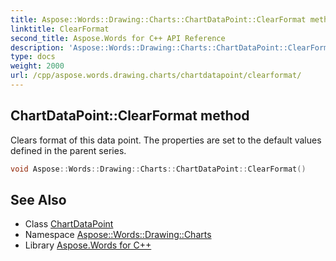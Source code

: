 ```yaml
---
title: Aspose::Words::Drawing::Charts::ChartDataPoint::ClearFormat method
linktitle: ClearFormat
second_title: Aspose.Words for C++ API Reference
description: 'Aspose::Words::Drawing::Charts::ChartDataPoint::ClearFormat method. Clears format of this data point. The properties are set to the default values defined in the parent series in C++.'
type: docs
weight: 2000
url: /cpp/aspose.words.drawing.charts/chartdatapoint/clearformat/
---
```

## ChartDataPoint::ClearFormat method


Clears format of this data point. The properties are set to the default values defined in the parent series.

```cpp
void Aspose::Words::Drawing::Charts::ChartDataPoint::ClearFormat()
```

## See Also

* Class [ChartDataPoint](../)
* Namespace [Aspose::Words::Drawing::Charts](../../)
* Library [Aspose.Words for C++](../../../)
